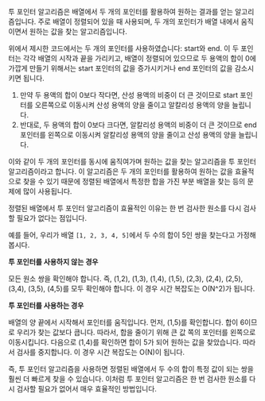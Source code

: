 투 포인터 알고리즘은 배열에서 두 개의 포인터를 활용하여 원하는 결과를 얻는 알고리즘입니다. 주로 배열이 정렬되어 있을 때 사용되며, 두 개의 포인터가 배열 내에서 움직이면서 원하는 값을 찾는 알고리즘입니다.

위에서 제시한 코드에서는 두 개의 포인터를 사용하였습니다: start와 end. 이 두 포인터는 각각 배열의 시작과 끝을 가리키고, 배열이 정렬되어 있으므로 두 용액의 합이 0에 가깝게 만들기 위해서는 start 포인터의 값을 증가시키거나 end 포인터의 값을 감소시키면 됩니다.

1. 만약 두 용액의 합이 0보다 작다면, 산성 용액의 비중이 더 큰 것이므로 start 포인터를 오른쪽으로 이동시켜 산성 용액의 양을 줄이고 알칼리성 용액의 양을 늘립니다.
2. 반대로, 두 용액의 합이 0보다 크다면, 알칼리성 용액의 비중이 더 큰 것이므로 end 포인터를 왼쪽으로 이동시켜 알칼리성 용액의 양을 줄이고 산성 용액의 양을 늘립니다.

이와 같이 두 개의 포인터를 동시에 움직여가며 원하는 값을 찾는 알고리즘을 투 포인터 알고리즘이라고 합니다. 이 알고리즘은 두 개의 포인터를 활용하여 원하는 값을 효율적으로 찾을 수 있기 때문에 정렬된 배열에서 특정한 합을 가진 부분 배열을 찾는 등의 문제에 많이 사용됩니다.



정렬된 배열에서 투 포인터 알고리즘이 효율적인 이유는 한 번 검사한 원소를 다시 검사할 필요가 없다는 점입니다.

예를 들어, 우리가 배열 `[1, 2, 3, 4, 5]`에서 두 수의 합이 5인 쌍을 찾는다고 가정해 봅시다.

**투 포인터를 사용하지 않는 경우**

모든 원소 쌍을 확인해야 합니다. 즉, (1,2), (1,3), (1,4), (1,5), (2,3), (2,4), (2,5), (3,4), (3,5), (4,5)를 모두 확인해야 합니다. 이 경우 시간 복잡도는 O(N^2)가 됩니다.

**투 포인터를 사용하는 경우**

배열의 양 끝에서 시작해서 포인터를 움직입니다. 먼저, (1,5)를 확인합니다. 합이 6이므로 우리가 찾는 값보다 큽니다. 따라서, 합을 줄이기 위해 큰 값 쪽의 포인터를 왼쪽으로 이동시킵니다. 다음으로 (1,4)를 확인하면 합이 5가 되어 원하는 값을 찾았습니다. 따라서 검사를 중지합니다. 이 경우 시간 복잡도는 O(N)이 됩니다.

즉, 투 포인터 알고리즘을 사용하면 정렬된 배열에서 두 수의 합이 특정 값이 되는 쌍을 훨씬 더 빠르게 찾을 수 있습니다. 이처럼 투 포인터 알고리즘은 한 번 검사한 원소를 다시 검사할 필요가 없어서 매우 효율적인 방법입니다.